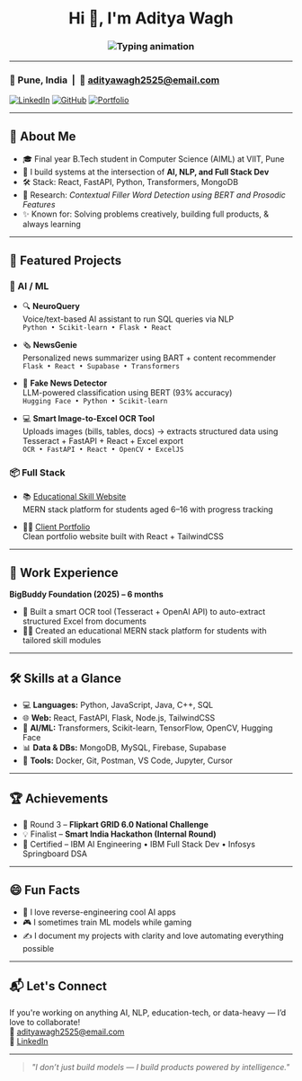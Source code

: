 <h1 align="center">Hi 👋, I'm Aditya Wagh</h1>

<h3 align="center">
  <img src="https://readme-typing-svg.demolab.com?font=Fira+Code&size=22&pause=1000&color=00F5FF&center=true&vCenter=true&width=440&lines=Final+Year+CS+(AIML)+Student;AI+Engineer+%7C+Full+Stack+Developer;React+%7C+FastAPI+%7C+Python+%7C+GenAI+Builder" alt="Typing animation" />
</h3>

---

### 📍 Pune, India &nbsp;|&nbsp; 📧 [adityawagh2525@email.com](mailto:adityawagh2525@email.com)  
[![LinkedIn](https://img.shields.io/badge/LinkedIn-Aditya%20Wagh-blue?style=flat-square&logo=linkedin)](https://linkedin.com/in/aditya-wagh25)
[![GitHub](https://img.shields.io/badge/GitHub-AdityaWagh06-black?style=flat-square&logo=github)](https://github.com/AdityaWagh06)
[![Portfolio](https://img.shields.io/badge/Portfolio-Visit-brightgreen?style=flat-square&logo=vercel)](https://aditya-wagh-portfolio-ksk5.vercel.app/)

---

## 🧠 About Me

- 🎓 Final year B.Tech student in Computer Science (AIML) at VIIT, Pune  
- 🤖 I build systems at the intersection of **AI, NLP, and Full Stack Dev**  
- 🛠️ Stack: React, FastAPI, Python, Transformers, MongoDB  
- 📝 Research: *Contextual Filler Word Detection using BERT and Prosodic Features*  
- ✨ Known for: Solving problems creatively, building full products, & always learning

---

## 🚀 Featured Projects

### 🧠 AI / ML

- 🔍 **NeuroQuery**  
  Voice/text-based AI assistant to run SQL queries via NLP  
  `Python • Scikit-learn • Flask • React`

- 🗞️ **NewsGenie**  
  Personalized news summarizer using BART + content recommender  
  `Flask • React • Supabase • Transformers`

- 🚨 **Fake News Detector**  
  LLM-powered classification using BERT (93% accuracy)  
  `Hugging Face • Python • Scikit-learn`

- 💻 **Smart Image-to-Excel OCR Tool**  
  Uploads images (bills, tables, docs) → extracts structured data using Tesseract + FastAPI + React + Excel export  
  `OCR • FastAPI • React • OpenCV • ExcelJS`

### 📦 Full Stack

- 📚 [Educational Skill Website](https://educational-website-1h2yl4frt-aditya-waghs-projects.vercel.app/)  
  MERN stack platform for students aged 6–16 with progress tracking

- 🧑‍💼 [Client Portfolio](https://kartiks-portfolio.vercel.app/)  
  Clean portfolio website built with React + TailwindCSS

---

## 💼 Work Experience

**BigBuddy Foundation (2025) – 6 months**  
- 🧾 Built a smart OCR tool (Tesseract + OpenAI API) to auto-extract structured Excel from documents  
- 👨‍🎓 Created an educational MERN stack platform for students with tailored skill modules

---

## 🛠️ Skills at a Glance

- 💻 **Languages:** Python, JavaScript, Java, C++, SQL  
- 🌐 **Web:** React, FastAPI, Flask, Node.js, TailwindCSS  
- 🔬 **AI/ML:** Transformers, Scikit-learn, TensorFlow, OpenCV, Hugging Face  
- 📊 **Data & DBs:** MongoDB, MySQL, Firebase, Supabase  
- 🧰 **Tools:** Docker, Git, Postman, VS Code, Jupyter, Cursor

---

## 🏆 Achievements

- 🥇 Round 3 – **Flipkart GRID 6.0 National Challenge**  
- 💡 Finalist – **Smart India Hackathon (Internal Round)**  
- 📜 Certified – IBM AI Engineering • IBM Full Stack Dev • Infosys Springboard DSA

---

## 😄 Fun Facts

- 🧠 I love reverse-engineering cool AI apps  
- 🎮 I sometimes train ML models while gaming  
- ✍️ I document my projects with clarity and love automating everything possible

---

## 📬 Let's Connect

If you're working on anything AI, NLP, education-tech, or data-heavy — I’d love to collaborate!  
📧 [adityawagh2525@email.com](mailto:adityawagh2525@email.com)  
🔗 [LinkedIn](https://linkedin.com/in/aditya-wagh25)

---

> *"I don’t just build models — I build products powered by intelligence."*
